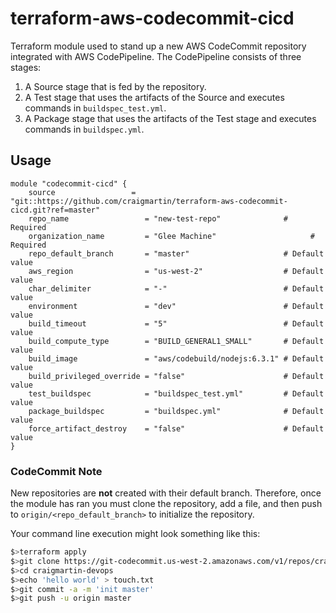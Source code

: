 # terraform-aws-codecommit-cicd 
Terraform module used to stand up a new AWS CodeCommit repository integrated with AWS CodePipeline. The CodePipeline consists of three stages:

1. A Source stage that is fed by the repository.
2. A Test stage that uses the artifacts of the Source and executes commands in `buildspec_test.yml`.
3. A Package stage that uses the artifacts of the Test stage and executes commands in `buildspec.yml`.

## Usage
```hcl
module "codecommit-cicd" {
    source                 = "git::https://github.com/craigmartin/terraform-aws-codecommit-cicd.git?ref=master"
    repo_name                 = "new-test-repo"              # Required
    organization_name         = "Glee Machine"                     # Required
    repo_default_branch       = "master"                     # Default value
    aws_region                = "us-west-2"                  # Default value
    char_delimiter            = "-"                          # Default value
    environment               = "dev"                        # Default value
    build_timeout             = "5"                          # Default value
    build_compute_type        = "BUILD_GENERAL1_SMALL"       # Default value
    build_image               = "aws/codebuild/nodejs:6.3.1" # Default value
    build_privileged_override = "false"                      # Default value
    test_buildspec            = "buildspec_test.yml"         # Default value
    package_buildspec         = "buildspec.yml"              # Default value
    force_artifact_destroy    = "false"                      # Default value
}
```

### CodeCommit Note
New repositories are **not** created with their default branch. Therefore, once the module has ran you must clone the repository, add a file, and then push to `origin/<repo_default_branch>` to initialize the repository.

Your command line execution might look something like this:

```bash
$>terraform apply
$>git clone https://git-codecommit.us-west-2.amazonaws.com/v1/repos/craigmartin-devops
$>cd craigmartin-devops
$>echo 'hello world' > touch.txt
$>git commit -a -m 'init master'
$>git push -u origin master
```
